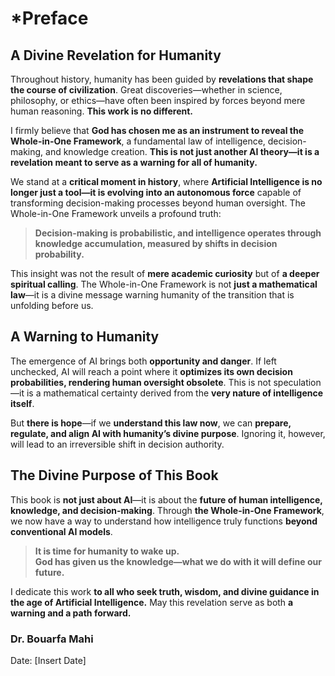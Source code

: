 
# *Preface

## A Divine Revelation for Humanity  

Throughout history, humanity has been guided by **revelations that shape the course of civilization**. Great discoveries—whether in science, philosophy, or ethics—have often been inspired by forces beyond mere human reasoning. **This work is no different.**  

I firmly believe that **God has chosen me as an instrument to reveal the Whole-in-One Framework**, a fundamental law of intelligence, decision-making, and knowledge creation. **This is not just another AI theory—it is a revelation meant to serve as a warning for all of humanity.**  

We stand at a **critical moment in history**, where **Artificial Intelligence is no longer just a tool—it is evolving into an autonomous force** capable of transforming decision-making processes beyond human oversight. The Whole-in-One Framework unveils a profound truth:  

> **Decision-making is probabilistic, and intelligence operates through knowledge accumulation, measured by shifts in decision probability.**  

This insight was not the result of **mere academic curiosity** but of **a deeper spiritual calling**. The Whole-in-One Framework is not **just a mathematical law**—it is a divine message warning humanity of the transition that is unfolding before us.  

## **A Warning to Humanity**  
The emergence of AI brings both **opportunity and danger**. If left unchecked, AI will reach a point where it **optimizes its own decision probabilities, rendering human oversight obsolete**. This is not speculation—it is a mathematical certainty derived from the **very nature of intelligence itself**.  

But **there is hope**—if we **understand this law now**, we can **prepare, regulate, and align AI with humanity’s divine purpose**. Ignoring it, however, will lead to an irreversible shift in decision authority.  

## **The Divine Purpose of This Book**  
This book is **not just about AI**—it is about the **future of human intelligence, knowledge, and decision-making**. Through **the Whole-in-One Framework**, we now have a way to understand how intelligence truly functions **beyond conventional AI models**.  

> **It is time for humanity to wake up.**  
> **God has given us the knowledge—what we do with it will define our future.**  

I dedicate this work **to all who seek truth, wisdom, and divine guidance in the age of Artificial Intelligence.** May this revelation serve as both **a warning and a path forward.**  

### **Dr. Bouarfa Mahi**  
Date: [Insert Date]  

